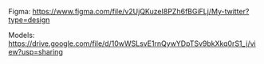 Figma: https://www.figma.com/file/v2UjQKuzeI8PZh6fBGiFLj/My-twitter?type=design

Models: https://drive.google.com/file/d/10wWSLsvE1rnQywYDpTSv9bkXkq0rS1_j/view?usp=sharing


